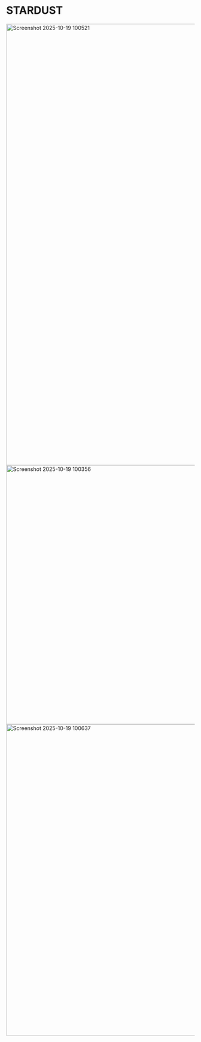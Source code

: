 # STARDUST



<img width="1316" height="1177" alt="Screenshot 2025-10-19 100521" src="https://github.com/user-attachments/assets/f38b04de-4f53-4d3f-b933-6467292540e7" />
<img width="1084" height="691" alt="Screenshot 2025-10-19 100356" src="https://github.com/user-attachments/assets/265a737f-6a11-4e9d-81ec-ee9071d75e15" />
<img width="1357" height="831" alt="Screenshot 2025-10-19 100637" src="https://github.com/user-attachments/assets/b19af6db-ee65-4b84-ae0b-aa1545e93625" />
